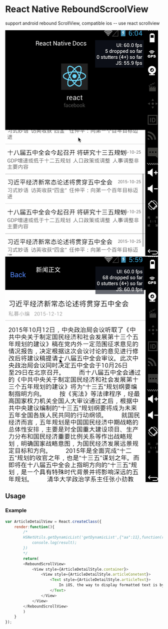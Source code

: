 # React Native ReboundScroolView
support android rebound ScrollView, compatible ios -- use react scrollview


![screen](./screen.gif)
![screen2](./screen2.gif)


## Usage

### Example

```js
var ArticleDetailView = React.createClass({
	render:function(){
		/*
		HSNetUtils.getDynamicList('getDynamicList',{"aa":11},function(result){
            console.log(result);
        })
		*/
		return(
		<ReboundScrollView>
			<View style={ArticleDetailStyle.container}>
				<View style={ArticleDetailStyle.articleConetent}>
					<Text style={ArticleDetailStyle.articleText}>
						In iOS, the way to display formatted text is by using NSAttributedString: you give the text that you want to display and annotate ranges with some specific formatting. In practice, this is very tedious. For React Native, we decided to use web paradigm for this where you can nest text to achieve the same effect.
					</Text>
				</View>
			</View>
		</ReboundScrollView>
		)
	}
});
```


